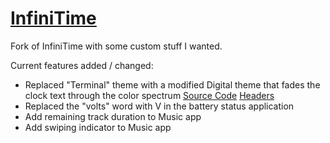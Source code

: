 # [InfiniTime](https://github.com/InfiniTimeOrg/InfiniTime)

Fork of InfiniTime with some custom stuff I wanted.

Current features added / changed:
- Replaced "Terminal" theme with a modified Digital theme that fades the clock text through the color spectrum [Source Code](https://github.com/PrivateGER/InfiniTime-Custom/blob/develop/src/displayapp/screens/WatchFaceRGB.cpp) [Headers](https://github.com/PrivateGER/InfiniTime-Custom/blob/develop/src/displayapp/screens/WatchFaceRGB.h)
- Replaced the "volts" word with V in the battery status application
- Add remaining track duration to Music app
- Add swiping indicator to Music app
